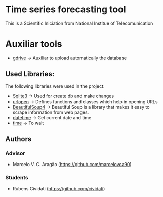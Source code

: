 # Time series forecasting tool
This is a Scientific Iniciation from National Institue of Telecomunication

# Auxiliar tools

- [gdrive](https://github.com/prasmussen/gdrive) -> Auxiliar to upload automatically the database

## Used Libraries:

The following libraries were used in the project:

- [Sqlite3](https://docs.python.org/3/library/sqlite3.html) -> Used for create db and make changes
- [urlopen](https://docs.python.org/3/library/urllib.request.html) -> Defines functions and classes which help in opening URLs
- [BeautifulSoup4](https://pypi.org/project/beautifulsoup4/) -> Beautiful Soup is a library that makes it easy to scrape information from web pages.
- [datetime](https://docs.python.org/3/library/datetime.html) -> Get current date and time
- [time](https://docs.python.org/3/library/time.html) -> To wait 
## Authors
### Advisor
- Marcelo V. C. Aragão (https://github.com/marcelovca90)

### Students
- Rubens Cividati (https://github.com/cividati)

